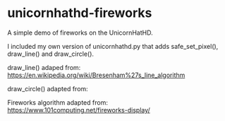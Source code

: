 # unicornhathd-fireworks
A simple demo of fireworks on the UnicornHatHD.

I included my own version of unicornhathd.py that adds safe_set_pixel(), draw_line() and draw_circle().

draw_line() adaped from:
https://en.wikipedia.org/wiki/Bresenham%27s_line_algorithm

draw_circle() adapted from:


Fireworks algorithm adapted from:
https://www.101computing.net/fireworks-display/
